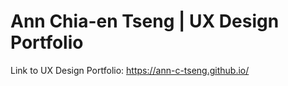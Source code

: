 # Ann Chia-en Tseng | UX Design Portfolio
Link to UX Design Portfolio: https://ann-c-tseng.github.io/
